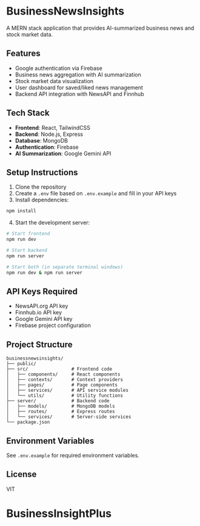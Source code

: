 # BusinessNewsInsights

A MERN stack application that provides AI-summarized business news and stock market data.

## Features

- Google authentication via Firebase
- Business news aggregation with AI summarization
- Stock market data visualization
- User dashboard for saved/liked news management
- Backend API integration with NewsAPI and Finnhub

## Tech Stack

- **Frontend**: React, TailwindCSS
- **Backend**: Node.js, Express
- **Database**: MongoDB
- **Authentication**: Firebase
- **AI Summarization**: Google Gemini API

## Setup Instructions

1. Clone the repository
2. Create a `.env` file based on `.env.example` and fill in your API keys
3. Install dependencies:

```bash
npm install
```

4. Start the development server:

```bash
# Start frontend
npm run dev

# Start backend
npm run server

# Start both (in separate terminal windows)
npm run dev & npm run server
```

## API Keys Required

- NewsAPI.org API key
- Finnhub.io API key
- Google Gemini API key
- Firebase project configuration

## Project Structure

```
businessnewsinsights/
├── public/
├── src/                # Frontend code
│   ├── components/     # React components
│   ├── contexts/       # Context providers
│   ├── pages/          # Page components
│   ├── services/       # API service modules
│   └── utils/          # Utility functions
├── server/             # Backend code
│   ├── models/         # MongoDB models
│   ├── routes/         # Express routes
│   └── services/       # Server-side services
└── package.json
```

## Environment Variables

See `.env.example` for required environment variables.

## License

VIT
# BusinessInsightPlus
